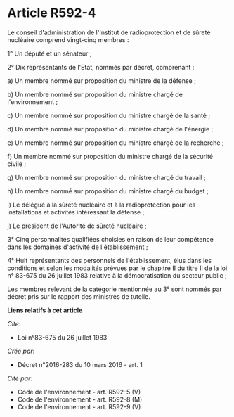 # Article R592-4

Le conseil d'administration de l'Institut de radioprotection et de sûreté nucléaire comprend vingt-cinq membres :

1° Un député et un sénateur ;

2° Dix représentants de l'Etat, nommés par décret, comprenant :

a) Un membre nommé sur proposition du ministre de la défense ;

b) Un membre nommé sur proposition du ministre chargé de l'environnement ;

c) Un membre nommé sur proposition du ministre chargé de la santé ;

d) Un membre nommé sur proposition du ministre chargé de l'énergie ;

e) Un membre nommé sur proposition du ministre chargé de la recherche ;

f) Un membre nommé sur proposition du ministre chargé de la sécurité civile ;

g) Un membre nommé sur proposition du ministre chargé du travail ;

h) Un membre nommé sur proposition du ministre chargé du budget ;

i) Le délégué à la sûreté nucléaire et à la radioprotection pour les installations et activités intéressant la défense ;

j) Le président de l'Autorité de sûreté nucléaire ;

3° Cinq personnalités qualifiées choisies en raison de leur compétence dans les domaines d'activité de l'établissement ;

4° Huit représentants des personnels de l'établissement, élus dans les conditions et selon les modalités prévues par le
chapitre II du titre II de la loi n° 83-675 du 26 juillet 1983 relative à la démocratisation du secteur public ;

Les membres relevant de la catégorie mentionnée au 3° sont nommés par décret pris sur le rapport des ministres de tutelle.

**Liens relatifs à cet article**

_Cite_:

  - Loi n°83-675 du 26 juillet 1983

_Créé par_:

  - Décret n°2016-283 du 10 mars 2016 - art. 1

_Cité par_:

  - Code de l'environnement - art. R592-5 (V)
  - Code de l'environnement - art. R592-8 (M)
  - Code de l'environnement - art. R592-9 (V)
